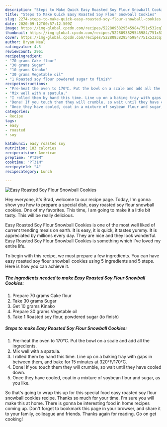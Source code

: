 ```yaml
---
description: "Steps to Make Quick Easy Roasted Soy Flour Snowball Cookies"
title: "Steps to Make Quick Easy Roasted Soy Flour Snowball Cookies"
slug: 2274-steps-to-make-quick-easy-roasted-soy-flour-snowball-cookies
date: 2020-09-12T00:57:12.509Z
image: https://img-global.cpcdn.com/recipes/5228093829545984/751x532cq70/easy-roasted-soy-flour-snowball-cookies-recipe-main-photo.jpg
thumbnail: https://img-global.cpcdn.com/recipes/5228093829545984/751x532cq70/easy-roasted-soy-flour-snowball-cookies-recipe-main-photo.jpg
cover: https://img-global.cpcdn.com/recipes/5228093829545984/751x532cq70/easy-roasted-soy-flour-snowball-cookies-recipe-main-photo.jpg
author: Bryan Neal
ratingvalue: 4.5
reviewcount: 2961
recipeingredient:
- "70 grams Cake flour"
- "30 grams Sugar"
- "10 grams Kinako"
- "30 grams Vegetable oil"
- "1 Roasted soy flour powdered sugar to finish"
recipeinstructions:
- "Pre-heat the oven to 170℃. Put the bowl on a scale and add all the ingredients."
- "Mix well with a spatula."
- "I rolled them by hand this time. Line up on a baking tray with gaps in between them, and bake for 15 minutes at 320°F/170°C."
- "Done! If you touch them they will crumble, so wait until they have cooled down."
- "Once they have cooled, coat in a mixture of soybean flour and sugar, as you like."
categories:
- Recipe
tags:
- easy
- roasted
- soy

katakunci: easy roasted soy 
nutrition: 183 calories
recipecuisine: American
preptime: "PT39M"
cooktime: "PT31M"
recipeyield: "4"
recipecategory: Lunch

---
```



![Easy Roasted Soy Flour Snowball Cookies](https://img-global.cpcdn.com/recipes/5228093829545984/751x532cq70/easy-roasted-soy-flour-snowball-cookies-recipe-main-photo.jpg)

Hey everyone, it's Brad, welcome to our recipe page. Today, I'm gonna show you how to prepare a special dish, easy roasted soy flour snowball cookies. One of my favorites. This time, I am going to make it a little bit tasty. This will be really delicious.



Easy Roasted Soy Flour Snowball Cookies is one of the most well liked of current trending meals on earth. It is easy, it is quick, it tastes yummy. It is appreciated by millions every day. They are nice and they look wonderful. Easy Roasted Soy Flour Snowball Cookies is something which I've loved my entire life.


To begin with this recipe, we must prepare a few ingredients. You can have easy roasted soy flour snowball cookies using 5 ingredients and 5 steps. Here is how you can achieve it.

<!--inarticleads1-->

##### The ingredients needed to make Easy Roasted Soy Flour Snowball Cookies:

1. Prepare 70 grams Cake flour
1. Take 30 grams Sugar
1. Get 10 grams Kinako
1. Prepare 30 grams Vegetable oil
1. Take 1 Roasted soy flour, powdered sugar (to finish)




<!--inarticleads2-->

##### Steps to make Easy Roasted Soy Flour Snowball Cookies:

1. Pre-heat the oven to 170℃. Put the bowl on a scale and add all the ingredients.
1. Mix well with a spatula.
1. I rolled them by hand this time. Line up on a baking tray with gaps in between them, and bake for 15 minutes at 320°F/170°C.
1. Done! If you touch them they will crumble, so wait until they have cooled down.
1. Once they have cooled, coat in a mixture of soybean flour and sugar, as you like.




So that's going to wrap this up for this special food easy roasted soy flour snowball cookies recipe. Thanks so much for your time. I'm sure you will make this at home. There is gonna be interesting food in home recipes coming up. Don't forget to bookmark this page in your browser, and share it to your family, colleague and friends. Thanks again for reading. Go on get cooking!
